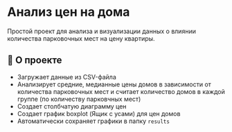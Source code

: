 # Анализ цен на дома

Простой проект для анализа и визуализации данных о влиянии количества парковочных мест на цену квартиры.

## 📌 О проекте
- Загружает данные из CSV-файла
- Анализирует средние, медианные цены домов в зависимости от количества парковочных мест и считает количество домов в каждой группе (по количеству парковчных мест)
- Создает столбчатую диаграмму цен
- Создает график boxplot (Ящик с усами) для цен домов
- Автоматически сохраняет графики в папку `results`